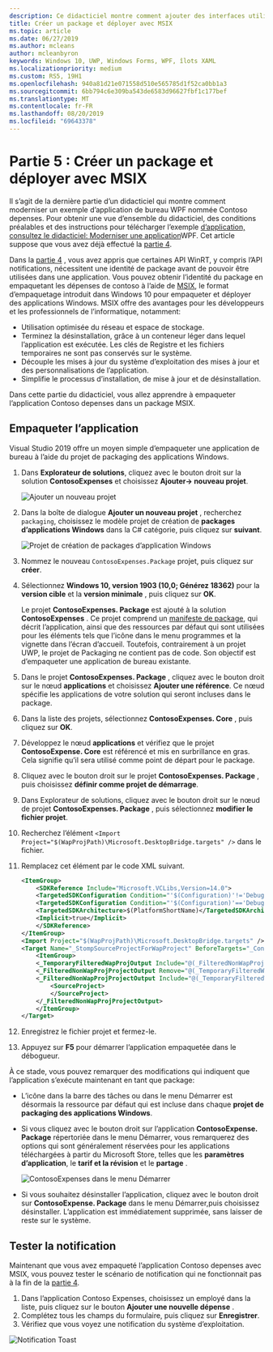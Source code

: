 ```yaml
---
description: Ce didacticiel montre comment ajouter des interfaces utilisateur en XAML UWP, créer des packages MSIX et intégrer d’autres composants modernes à votre application WPF.
title: Créer un package et déployer avec MSIX
ms.topic: article
ms.date: 06/27/2019
ms.author: mcleans
author: mcleanbyron
keywords: Windows 10, UWP, Windows Forms, WPF, îlots XAML
ms.localizationpriority: medium
ms.custom: RS5, 19H1
ms.openlocfilehash: 940a81d21e071558d510e565785d1f52ca0bb1a3
ms.sourcegitcommit: 6bb794c6e309ba543de6583d96627fbf1c177bef
ms.translationtype: MT
ms.contentlocale: fr-FR
ms.lasthandoff: 08/20/2019
ms.locfileid: "69643378"
---
```

# <a name="part-5-package-and-deploy-with-msix"></a>Partie 5 : Créer un package et déployer avec MSIX

Il s’agit de la dernière partie d’un didacticiel qui montre comment moderniser un exemple d’application de bureau WPF nommée Contoso depenses. Pour obtenir une vue d’ensemble du didacticiel, des conditions préalables et des instructions pour télécharger l’exemple [d’application, consultez le didacticiel: Moderniser une application](modernize-wpf-tutorial.md)WPF. Cet article suppose que vous avez déjà effectué la [partie 4](modernize-wpf-tutorial-4.md).

Dans la [partie 4](modernize-wpf-tutorial-4.md) , vous avez appris que certaines API WinRT, y compris l’API notifications, nécessitent une identité de package avant de pouvoir être utilisées dans une application. Vous pouvez obtenir l’identité du package en empaquetant les dépenses de contoso à l’aide de [MSIX](https://docs.microsoft.com/windows/msix), le format d’empaquetage introduit dans Windows 10 pour empaqueter et déployer des applications Windows. MSIX offre des avantages pour les développeurs et les professionnels de l’informatique, notamment:

- Utilisation optimisée du réseau et espace de stockage.
- Terminez la désinstallation, grâce à un conteneur léger dans lequel l’application est exécutée. Les clés de Registre et les fichiers temporaires ne sont pas conservés sur le système.
- Découple les mises à jour du système d’exploitation des mises à jour et des personnalisations de l’application.
- Simplifie le processus d’installation, de mise à jour et de désinstallation.

Dans cette partie du didacticiel, vous allez apprendre à empaqueter l’application Contoso depenses dans un package MSIX.

## <a name="package-the-application"></a>Empaqueter l’application

Visual Studio 2019 offre un moyen simple d’empaqueter une application de bureau à l’aide du projet de packaging des applications Windows. 

1. Dans **Explorateur de solutions**, cliquez avec le bouton droit sur la solution **ContosoExpenses** et choisissez **Ajouter-> nouveau projet**.

    ![Ajouter un nouveau projet](images/wpf-modernize-tutorial/AddNewProject.png)

3. Dans la boîte de dialogue **Ajouter un nouveau projet** , recherchez `packaging`, choisissez le modèle projet de création de **packages d’applications Windows** dans la C# catégorie, puis cliquez sur **suivant**.

    ![Projet de création de packages d’application Windows](images/wpf-modernize-tutorial/WAP.png)

4. Nommez le nouveau `ContosoExpenses.Package` projet, puis cliquez sur **créer**.

5. Sélectionnez **Windows 10, version 1903 (10,0; Générez 18362)** pour la **version cible** et la **version minimale** , puis cliquez sur **OK**.

    Le projet **ContosoExpenses. Package** est ajouté à la solution **ContosoExpenses** . Ce projet comprend un [manifeste de package](https://docs.microsoft.com/uwp/schemas/appxpackage/uapmanifestschema/schema-root), qui décrit l’application, ainsi que des ressources par défaut qui sont utilisées pour les éléments tels que l’icône dans le menu programmes et la vignette dans l’écran d’accueil. Toutefois, contrairement à un projet UWP, le projet de Packaging ne contient pas de code. Son objectif est d’empaqueter une application de bureau existante.

6. Dans le projet **ContosoExpenses. Package** , cliquez avec le bouton droit sur le nœud **applications** et choisissez **Ajouter une référence**. Ce nœud spécifie les applications de votre solution qui seront incluses dans le package.

6. Dans la liste des projets, sélectionnez **ContosoExpenses. Core** , puis cliquez sur **OK**.

7. Développez le nœud **applications** et vérifiez que le projet **ContosoExpense. Core** est référencé et mis en surbrillance en gras. Cela signifie qu’il sera utilisé comme point de départ pour le package.

8. Cliquez avec le bouton droit sur le projet **ContosoExpenses. Package** , puis choisissez **définir comme projet de démarrage**.

9. Dans Explorateur de solutions, cliquez avec le bouton droit sur le nœud de projet **ContosoExpenses. Package** , puis sélectionnez **modifier le fichier projet**.

10. Recherchez l’élément `<Import Project="$(WapProjPath)\Microsoft.DesktopBridge.targets" />` dans le fichier.

11. Remplacez cet élément par le code XML suivant.

    ``` xml
    <ItemGroup>
        <SDKReference Include="Microsoft.VCLibs,Version=14.0">
        <TargetedSDKConfiguration Condition="'$(Configuration)'!='Debug'">Retail</TargetedSDKConfiguration>
        <TargetedSDKConfiguration Condition="'$(Configuration)'=='Debug'">Debug</TargetedSDKConfiguration>
        <TargetedSDKArchitecture>$(PlatformShortName)</TargetedSDKArchitecture>
        <Implicit>true</Implicit>
        </SDKReference>
    </ItemGroup>
    <Import Project="$(WapProjPath)\Microsoft.DesktopBridge.targets" />
    <Target Name="_StompSourceProjectForWapProject" BeforeTargets="_ConvertItems">
        <ItemGroup>
        <_TemporaryFilteredWapProjOutput Include="@(_FilteredNonWapProjProjectOutput)" />
        <_FilteredNonWapProjProjectOutput Remove="@(_TemporaryFilteredWapProjOutput)" />
        <_FilteredNonWapProjProjectOutput Include="@(_TemporaryFilteredWapProjOutput)">
            <SourceProject>
            </SourceProject>
        </_FilteredNonWapProjProjectOutput>
        </ItemGroup>
    </Target>
    ```

12. Enregistrez le fichier projet et fermez-le.

13. Appuyez sur **F5** pour démarrer l’application empaquetée dans le débogueur.

À ce stade, vous pouvez remarquer des modifications qui indiquent que l’application s’exécute maintenant en tant que package:

- L’icône dans la barre des tâches ou dans le menu Démarrer est désormais la ressource par défaut qui est incluse dans chaque **projet de packaging des applications Windows**.
- Si vous cliquez avec le bouton droit sur l’application **ContosoExpense. Package** répertoriée dans le menu Démarrer, vous remarquerez des options qui sont généralement réservées pour les applications téléchargées à partir du Microsoft Store, telles que les **paramètres d’application**, le **tarif et la révision** et le **partage** .

    ![ContosoExpenses dans le menu Démarrer](images/wpf-modernize-tutorial/StartMenu.png)

- Si vous souhaitez désinstaller l’application, cliquez avec le bouton droit sur **ContosoExpense. Package** dans le menu Démarrer,puis choisissez désinstaller. L’application est immédiatement supprimée, sans laisser de reste sur le système.

## <a name="test-the-notification"></a>Tester la notification

Maintenant que vous avez empaqueté l’application Contoso depenses avec MSIX, vous pouvez tester le scénario de notification qui ne fonctionnait pas à la fin de la [partie 4](modernize-wpf-tutorial-4.md).

1. Dans l’application Contoso Expenses, choisissez un employé dans la liste, puis cliquez sur le bouton **Ajouter une nouvelle dépense** . 
2. Complétez tous les champs du formulaire, puis cliquez sur **Enregistrer**.
3. Vérifiez que vous voyez une notification du système d’exploitation.

![Notification Toast](images/wpf-modernize-tutorial/ToastNotification.png)
